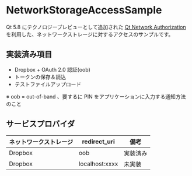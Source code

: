 # NetworkStorageAccessSample

Qt 5.8 にテクノロジープレビューとして追加された [Qt Network Authorization](https://doc-snapshots.qt.io/qt5-5.8/qtnetworkauth-index.html) を利用した、ネットワークストレージに対するアクセスのサンプルです。

## 実装済み項目

* Dropbox + OAuth 2.0 認証(oob)
* トークンの保存＆読込
* テストファイルアップロード

※ oob = out-of-band 、要するに PIN をアプリケーションに入力する通知方法のこと

## サービスプロバイダ

|ネットワークストレージ|redirect_uri|備考|
|-|-|-|
|Dropbox|oob|実装済み|
|Dropbox|localhost:xxxx|未実装|
